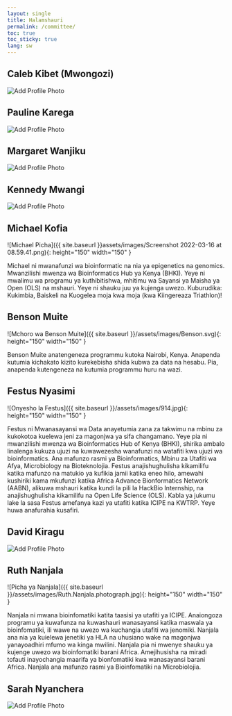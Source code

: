 ```yaml
---
layout: single
title: Halamshauri 
permalink: /committee/
toc: true
toc_sticky: true
lang: sw
---
```

## Caleb Kibet (Mwongozi)
![Add Profile Photo](https://sbcf.fr/wp-content/uploads/2018/03/sbcf-default-avatar.png)

<!-- add bio here-->
  
## Pauline Karega
![Add Profile Photo](https://sbcf.fr/wp-content/uploads/2018/03/sbcf-default-avatar.png)

<!--add bio here-->
  
## Margaret Wanjiku
![Add Profile Photo](https://sbcf.fr/wp-content/uploads/2018/03/sbcf-default-avatar.png)

<!--add bio here-->
  
## Kennedy Mwangi
![Add Profile Photo](https://sbcf.fr/wp-content/uploads/2018/03/sbcf-default-avatar.png)
  
<!--add bio here-->
  
## Michael Kofia
![Michael Picha]({{ site.baseurl }}assets/images/Screenshot 2022-03-16 at 08.59.41.png){: height="150" width="150" }
  
Michael ni mwanafunzi wa bioinformatic na nia ya epigenetics na genomics. Mwanzilishi mwenza wa Bioinformatics Hub ya Kenya (BHKI). Yeye ni mwalimu wa programu ya kuthibitishwa, mhitimu wa Sayansi ya Maisha ya Open (OLS) na mshauri. Yeye ni shauku juu ya kujenga uwezo. Kuburudika: Kukimbia, Baiskeli na Kuogelea moja kwa moja (kwa Kiingereaza Triathlon)!


## Benson Muite
![Mchoro wa Benson Muite]({{ site.baseurl }}/assets/images/Benson.svg){: height="150" width="150" }

Benson Muite anatengeneza programmu kutoka Nairobi, Kenya. Anapenda kutumia kichakato kizito kurekebisha shida kubwa za data na hesabu. Pia, anapenda kutengeneza na kutumia programmu huru na wazi.

  
## Festus Nyasimi
![Onyesho la Festus]({{ site.baseurl }}/assets/images/914.jpg){: height="150" width="150" }

Festus ni Mwanasayansi wa Data anayetumia zana za takwimu na mbinu za kukokotoa kuelewa jeni za magonjwa ya sifa changamano. Yeye pia ni mwanzilishi mwenza wa Bioinformatics Hub of Kenya (BHKI), shirika ambalo linalenga kukuza ujuzi na kuwawezesha wanafunzi na watafiti kwa ujuzi wa bioinformatics. Ana mafunzo rasmi ya Bioinformatics, Mbinu za Utafiti wa Afya, Microbiology na Bioteknolojia. Festus anajishughulisha kikamilifu katika mafunzo na matukio ya kufikia jamii katika eneo hilo, amewahi kushiriki kama mkufunzi katika Africa Advance Bionformatics Network (AABN), alikuwa mshauri katika kundi la pili la HackBio Internship, na anajishughulisha kikamilifu na Open Life Science (OLS). Kabla ya jukumu lake la sasa Festus amefanya kazi ya utafiti katika ICIPE na KWTRP. Yeye huwa anafurahia kusafiri.
  
## David Kiragu
![Add Profile Photo](https://sbcf.fr/wp-content/uploads/2018/03/sbcf-default-avatar.png)

<!--add bio here-->
  
## Ruth Nanjala
![Picha ya Nanjala]({{ site.baseurl }}/assets/images/Ruth.Nanjala.photograph.jpg){: height="150" width="150" }

Nanjala ni mwana bioinfomatiki katita taasisi ya utafiti ya ICIPE. Anaiongoza programu ya kuwafunza na kuwashauri wanasayansi katika maswala ya bioinfomatiki, ili wawe na uwezo wa kuchangia utafiti wa jenomiki. Nanjala ana nia ya kuielewa jenetiki ya HLA na uhusiano wake na magonjwa yanayoadhiri mfumo wa kinga mwilini. Nanjala pia ni mwenye shauku ya kujenge uwezo wa bioinfomatiki barani Africa. Amejihusisha na miradi tofauti inayochangia maarifa ya bionfomatiki kwa wanasayansi barani Africa. Nanjala ana mafunzo rasmi ya Bioinfomatiki na Microbiolojia.
  
## Sarah Nyanchera
![Add Profile Photo](https://sbcf.fr/wp-content/uploads/2018/03/sbcf-default-avatar.png)

<!--add bio here-->

